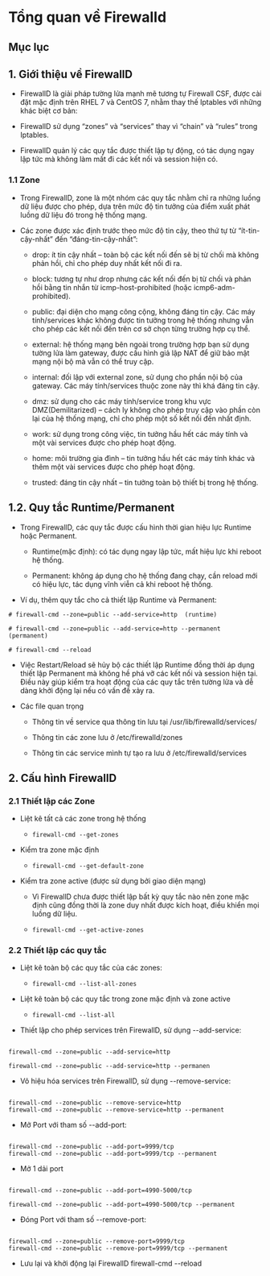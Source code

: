 # Tổng quan về Firewalld

## Mục lục

## 1. Giới thiệu về FirewallD

- FirewallD là giải pháp tường lửa mạnh mẽ tương tự Firewall CSF, được cài đặt mặc định trên RHEL 7 và CentOS 7, nhằm thay thế Iptables với những khác biệt cơ bản:

- FirewallD sử dụng “zones” và “services” thay vì “chain” và “rules” trong Iptables.

- FirewallD quản lý các quy tắc được thiết lập tự động, có tác dụng ngay lập tức mà không làm mất đi các kết nối và session hiện có.

### 1.1 Zone

- Trong FirewallD, zone là một nhóm các quy tắc nhằm chỉ ra những luồng dữ liệu được cho phép, dựa trên mức độ tin tưởng của điểm xuất phát luồng dữ liệu đó trong hệ thống mạng.

- Các zone được xác định trước theo mức độ tin cậy, theo thứ tự từ “ít-tin-cậy-nhất” đến “đáng-tin-cậy-nhất”:

    - drop: ít tin cậy nhất – toàn bộ các kết nối đến sẽ bị từ chối mà không phản hồi, chỉ cho phép duy nhất kết nối đi ra.

    - block: tương tự như drop nhưng các kết nối đến bị từ chối và phản hồi bằng tin nhắn từ icmp-host-prohibited (hoặc icmp6-adm-prohibited).

    - public: đại diện cho mạng công cộng, không đáng tin cậy. Các máy tính/services khác không được tin tưởng trong hệ thống nhưng vẫn cho phép các kết nối đến trên cơ sở chọn từng trường hợp cụ thể.

    - external: hệ thống mạng bên ngoài trong trường hợp bạn sử dụng tường lửa làm gateway, được cấu hình giả lập NAT để giữ bảo mật mạng nội bộ mà vẫn có thể truy cập.

    - internal: đối lập với external zone, sử dụng cho phần nội bộ của gateway. Các máy tính/services thuộc zone này thì khá đáng tin cậy.

    - dmz: sử dụng cho các máy tính/service trong khu vực DMZ(Demilitarized) – cách ly không cho phép truy cập vào phần còn lại của hệ thống mạng, chỉ cho phép một số kết nối đến nhất định.

    - work: sử dụng trong công việc, tin tưởng hầu hết các máy tính và một vài services được cho phép hoạt động.

    - home: môi trường gia đình – tin tưởng hầu hết các máy tính khác và thêm một vài services được cho phép hoạt động.

    - trusted: đáng tin cậy nhất – tin tưởng toàn bộ thiết bị trong hệ thống.

## 1.2. Quy tắc Runtime/Permanent

- Trong FirewallD, các quy tắc được cấu hình thời gian hiệu lực Runtime hoặc Permanent.

    - Runtime(mặc định): có tác dụng ngay lập tức, mất hiệu lực khi reboot hệ thống.

    - Permanent: không áp dụng cho hệ thống đang chạy, cần reload mới có hiệu lực, tác dụng vĩnh viễn cả khi reboot hệ thống.

- Ví dụ, thêm quy tắc cho cả thiết lập Runtime và Permanent:

```
# firewall-cmd --zone=public --add-service=http  (runtime)

# firewall-cmd --zone=public --add-service=http --permanent (permanent)

# firewall-cmd --reload

```

- Việc Restart/Reload sẽ hủy bộ các thiết lập Runtime đồng thời áp dụng thiết lập Permanent mà không hề phá vỡ các kết nối và session hiện tại. Điều này giúp kiểm tra hoạt động của các quy tắc trên tường lửa và dễ dàng khởi động lại nếu có vấn đề xảy ra.

- Các file quan trọng

    - Thông tin về service qua thông tin lưu tại /usr/lib/firewalld/services/

    - Thông tin các zone lưu ở /etc/firewalld/zones

    - Thông tin các service mình tự tạo ra lưu ở /etc/firewalld/services

## 2. Cấu hình FirewallD

### 2.1 Thiết lập các Zone

- Liệt kê tất cả các zone trong hệ thống

    - ` firewall-cmd --get-zones `

- Kiểm tra zone mặc định

    - ` firewall-cmd --get-default-zone `

- Kiểm tra zone active (được sử dụng bởi giao diện mạng)

    - Vì FirewallD chưa được thiết lập bất kỳ quy tắc nào nên zone mặc định cũng đồng thời là zone duy nhất được kích hoạt, điều khiển mọi luồng dữ liệu.

    - ` firewall-cmd --get-active-zones `

### 2.2 Thiết lập các quy tắc

- Liệt kê toàn bộ các quy tắc của các zones:

    - ` firewall-cmd --list-all-zones `

- Liệt kê toàn bộ các quy tắc trong zone mặc định và zone active

    - ` firewall-cmd --list-all `

- Thiết lập cho phép services trên FirewallD, sử dụng --add-service:

```

firewall-cmd --zone=public --add-service=http

firewall-cmd --zone=public --add-service=http --permanen

```

- Vô hiệu hóa services trên FirewallD, sử dụng --remove-service:

```

firewall-cmd --zone=public --remove-service=http
firewall-cmd --zone=public --remove-service=http --permanent

```

- Mở Port với tham số --add-port:

``` 

firewall-cmd --zone=public --add-port=9999/tcp
firewall-cmd --zone=public --add-port=9999/tcp --permanent

```

- Mở 1 dải port

```

firewall-cmd --zone=public --add-port=4990-5000/tcp

firewall-cmd --zone=public --add-port=4990-5000/tcp --permanent

```

- Đóng Port với tham số --remove-port:

```

firewall-cmd --zone=public --remove-port=9999/tcp
firewall-cmd --zone=public --remove-port=9999/tcp --permanent

```

- Lưu lại và khởi động lại FirewallD
firewall-cmd --reload